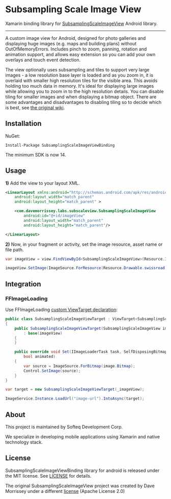# Subsampling Scale Image View

Xamarin binding library for [SubsamplingScaleImageView](https://github.com/davemorrissey/subsampling-scale-image-view) Android library.

---

A custom image view for Android, designed for photo galleries and displaying huge images (e.g. maps and building plans) without OutOfMemoryErrors. Includes pinch to zoom, panning, rotation and animation support, and allows easy extension so you can add your own overlays and touch event detection.

The view optionally uses subsampling and tiles to support very large images - a low resolution base layer is loaded and as you zoom in, it is overlaid with smaller high resolution tiles for the visible area. This avoids holding too much data in memory. It's ideal for displaying large images while allowing you to zoom in to the high resolution details. You can disable tiling for smaller images and when displaying a bitmap object. There are some advantages and disadvantages to disabling tiling so to decide which is best, see [the original wiki](https://github.com/davemorrissey/subsampling-scale-image-view/wiki/02.-Displaying-images).

## Installation

NuGet:

```
Install-Package SubsamplingScaleImageViewBinding
```

The minimum SDK is now 14.

## Usage

**1)** Add the view to your layout XML.

```xml
<LinearLayout xmlns:android="http://schemas.android.com/apk/res/android"
    android:layout_width="match_parent"
    android:layout_height="match_parent" >

    <com.davemorrissey.labs.subscaleview.SubsamplingScaleImageView
        android:id="@+id/imageView"
        android:layout_width="match_parent"
        android:layout_height="match_parent"/>

</LinearLayout>
```

**2)** Now, in your fragment or activity, set the image resource, asset name or file path.

```cs
var imageView = view.FindViewById<SubsamplingScaleImageView>(Resource.Id.imageView);

imageView.SetImage(ImageSource.ForResource(Resource.Drawable.swissroad));
```

## Integration

### FFImageLoading

Use FFImageLoading [custom ViewTarget declaration](https://github.com/luberda-molinet/FFImageLoading/wiki/Custom-ViewTarget):

```cs
public class SubsamplingScaleImageViewTarget : ViewTarget<SubsamplingScaleImageView>
{
    public SubsamplingScaleImageViewTarget(SubsamplingScaleImageView imageView)
        : base(imageView)
    {
    }

    public override void Set(IImageLoaderTask task, SelfDisposingBitmapDrawable image,
        bool animated)
    {
        var source = ImageSource.ForBitmap(image.Bitmap);
        Control.SetImage(source);
    }
}
```

```cs
var target = new SubsamplingScaleImageViewTarget(_imageView);

ImageService.Instance.LoadUrl("image-url").IntoAsync(target);
```


## About

This project is maintained by Softeq Development Corp.

We specialize in developing mobile applications using Xamarin and native technology stack.

## License

SubsamplingScaleImageViewBinding library for android is released under the MIT license. See [LICENSE](LICENSE) for details.

The original SubsamplingScaleImageView project was created by Dave Morrissey under a different [license](https://github.com/davemorrissey/subsampling-scale-image-view/blob/master/LICENSE) (Apache License 2.0)
